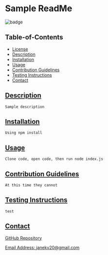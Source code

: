 # Sample ReadMe

![badge](https://img.shields.io/badge/license-${license}-blue)

## Table-of-Contents

* [License](#license)
* [Description](#description)
* [Installation](#installation)
* [Usage](#usage)
* [Contribution Guidelines](#contribution)
* [Testing Instructions](#testing)
* [Contact](#contact)

## [Description](#table-of-contents)

    Sample description
    
## [Installation](#table-of-contents)

    Using npm install

## [Usage](#table-of-contents)

    Clone code, open code, then run node index.js

## [Contribution Guidelines](#table-of-contents)

    At this time they cannot

## [Testing Instructions](#table-of-contents)

    test

## [Contact](#table-of-contents)

   [GitHub Repository](https://github.com/janekv20)

   [Email Address: janekv20@gmail.com](mailto:janekv20@gmail.com)
